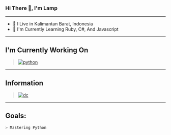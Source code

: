 ### Hi There 👋, I'm Lamp
***

- 🌱 I Live in Kalimantan Barat, Indonesia
- 🔭 I'm Currently Learning Ruby, C#, And Javascript
***

## I'm Currently Working On
> [![python](https://img.shields.io/badge/Python-3776AB?style=for-the-badge&logo=python&logoColor=black)](https://www.python.org/) 
***

## Information
> [![dc](https://img.shields.io/badge/Discord-7289DA?style=for-the-badge&logo=discord&logoColor=white)](https://discordapp.com/users/885830821704003614/)
***

## Goals:
```bash
> Mastering Python 
```
